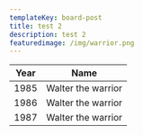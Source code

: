 ```yaml
---
templateKey: board-post
title: test 2
description: test 2
featuredimage: /img/warrior.png
---
```

| Year | Name               |
| ---- | ------------------ |
| 1985 | Walter the warrior |
| 1986 | Walter the warrior |
| 1987 | Walter the warrior |
